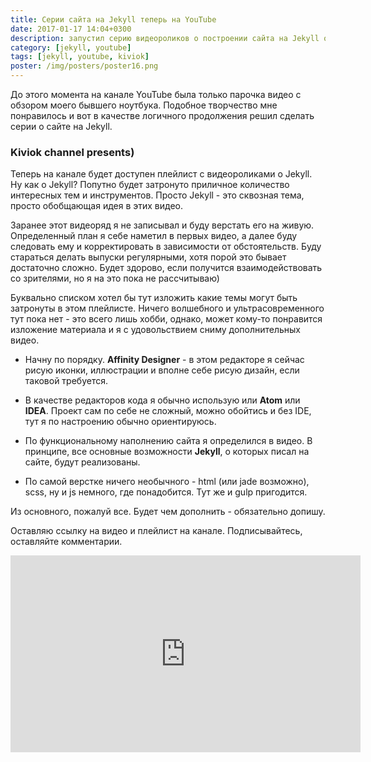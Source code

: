 ```yaml
---
title: Серии сайта на Jekyll теперь на YouTube
date: 2017-01-17 14:04+0300
description: запустил серию видеороликов о построении сайта на Jekyll от идеи до развертывания
category: [jekyll, youtube]
tags: [jekyll, youtube, kiviok]
poster: /img/posters/poster16.png
---
```

До этого момента на канале YouTube была только парочка видео с обзором моего бывшего ноутбука. Подобное творчество мне понравилось и вот в качестве логичного продолжения решил сделать серии о сайте на Jekyll.

### Kiviok channel presents)

Теперь на канале будет доступен плейлист с видеороликами о Jekyll. Ну как о Jekyll? Попутно будет затронуто приличное количество интересных тем и инструментов. Просто Jekyll - это сквозная тема, просто обобщающая идея в этих видео.

Заранее этот видеоряд я не записывал и буду верстать его на живую. Определенный план я себе наметил в первых видео, а далее буду следовать ему и корректировать в зависимости от обстоятельств. Буду стараться делать выпуски регулярными, хотя порой это бывает достаточно сложно. Будет здорово, если получится взаимодействовать со зрителями, но я на это пока не рассчитываю)

Буквально списком хотел бы тут изложить какие темы могут быть затронуты в этом плейлисте. Ничего волшебного и ультрасовременного тут пока нет - это всего лишь хобби, однако, может кому-то понравится изложение материала и я с удовольствием сниму дополнительных видео.

- Начну по порядку. **Affinity Designer** - в этом редакторе я сейчас рисую иконки, иллюстрации и вполне себе рисую дизайн, если таковой требуется.

- В качестве редакторов кода я обычно использую или **Atom** или **IDEA**. Проект сам по себе не сложный, можно обойтись и без IDE, тут я по настроению обычно ориентируюсь.

- По функциональному наполнению сайта я определился в видео. В принципе, все основные возможности **Jekyll**, о которых писал на сайте, будут реализованы.

- По самой верстке ничего необычного - html (или jade возможно), scss, ну и js немного, где понадобится. Тут же и gulp пригодится.

Из основного, пожалуй все. Будет чем дополнить - обязательно допишу.

Оставляю ссылку на видео и плейлист на канале. Подписывайтесь, оставляйте комментарии.

<iframe width="560" height="315" src="https://www.youtube.com/embed/ZCHt6ey-hgw?list=PLiQQbsp51_qRqVEsKWXnG2WjhimnKcgOU" frameborder="0" allowfullscreen></iframe>
